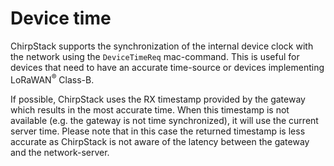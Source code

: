 # Device time

ChirpStack supports the synchronization of the internal device clock with the
network using the `DeviceTimeReq` mac-command. This is useful for devices that
need to have an accurate time-source or devices implementing LoRaWAN<sup>&reg;</sup> Class-B.

If possible, ChirpStack uses the RX timestamp provided by the gateway which
results in the most accurate time. When this timestamp is not available (e.g. the
gateway is not time synchronized), it will use the current server time. Please
note that in this case the returned timestamp is less accurate as ChirpStack
is not aware of the latency between the gateway and the network-server.
